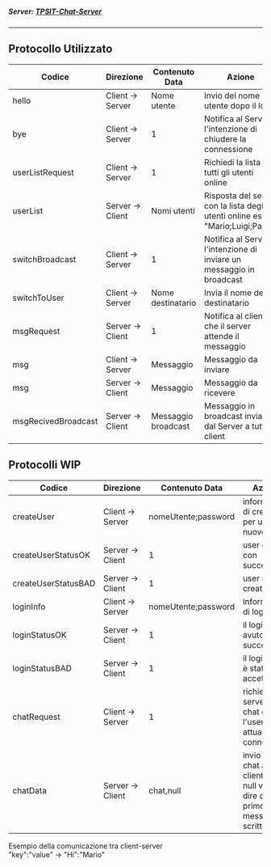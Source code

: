 ##### Server: [TPSIT-Chat-Server](https://github.com/MatteoFrosinii/ChatServer)
---
## Protocollo Utilizzato
|Codice                 |Direzione       |Contenuto Data     |Azione                                                                          |
|-----------------------|----------------|-------------------|--------------------------------------------------------------------------------|
|hello                  |Client -> Server|Nome utente        |Invio del nome utente dopo il login                                             |
|bye                    |Client -> Server|1                  |Notifica al Server l'intenzione di chiudere la connessione                      |
|userListRequest        |Client -> Server|1                  |Richiedi la lista di tutti gli utenti online                                    |
|userList               |Server -> Client|Nomi utenti        |Risposta del server con la lista degli utenti online es: "Mario;Luigi;Paolo"    |
|switchBroadcast        |Client -> Server|1                  |Notifica al Server l'intenzione di inviare un messaggio in broadcast            |
|switchToUser           |Client -> Server|Nome destinatario  |Invia il nome del destinatario                                                  |
|msgRequest             |Server -> Client|1                  |Notifica al client che il server attende il messaggio                           |
|msg                    |Client -> Server|Messaggio          |Messaggio da inviare                                                            |
|msg                    |Server -> Client|Messaggio          |Messaggio da ricevere                                                           |
|msgRecivedBroadcast    |Server -> Client|Messaggio broadcast|Messaggio in broadcast inviato dal Server a tutti i client                      |

## Protocolli WIP
|Codice                 |Direzione       |Contenuto Data     |Azione                                                                          |
|-----------------------|----------------|-------------------|--------------------------------------------------------------------------------|
|createUser             |Client -> Server|nomeUtente;password|informazioni di creazione per un nuovo user                                     |
|createUserStatusOK     |Server -> Client|1                  |user creato con successo                                                        |
|createUserStatusBAD    |Server -> Client|1                  |user non creato                                                                 |
|loginInfo              |Client -> Server|nomeUtente;password|informazioni di login                                                           |
|loginStatusOK          |Server -> Client|1                  |il login ha avuto successo                                                      |  
|loginStatusBAD         |Server -> Client|1                  |il login non è stato accettato                                                  |
|chatRequest            |Client -> Server|1                  |richiede al server la chat con l'user attualmente connesso                      |
|chatData               |Server -> Client|chat,null          |invio della chat al client, se null vuol dire che è il primo messaggio scritto  |

Esempio della comunicazione tra client-server<br>
"key":"value" -> "Hi":"Mario"
